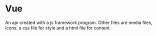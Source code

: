 # Vue
An api created with a js framework program. Other files are media files, icons, a css file for style and a html file for content.

